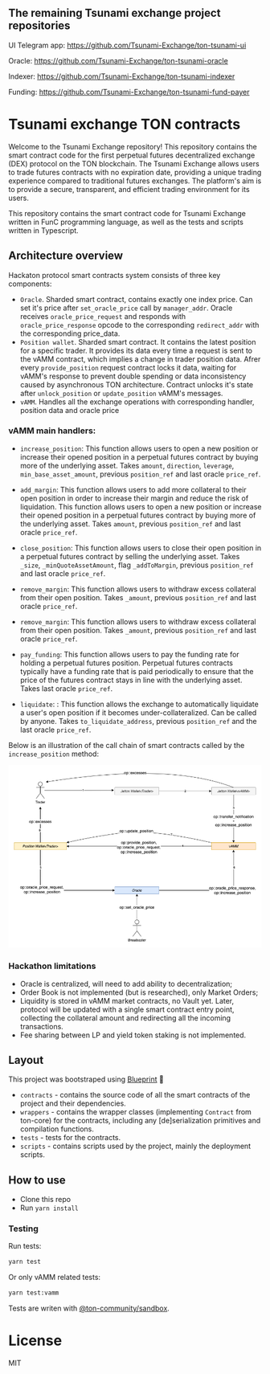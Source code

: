 ## The remaining Tsunami exchange project repositories

UI Telegram app: https://github.com/Tsunami-Exchange/ton-tsunami-ui

Oracle: https://github.com/Tsunami-Exchange/ton-tsunami-oracle

Indexer: https://github.com/Tsunami-Exchange/ton-tsunami-indexer

Funding: https://github.com/Tsunami-Exchange/ton-tsunami-fund-payer

# Tsunami exchange TON contracts

Welcome to the Tsunami Exchange repository! This repository contains the smart contract code for the first perpetual futures decentralized exchange (DEX) protocol on the TON blockchain. The Tsunami Exchange allows users to trade futures contracts with no expiration date, providing a unique trading experience compared to traditional futures exchanges. The platform's aim is to provide a secure, transparent, and efficient trading environment for its users.

This repository contains the smart contract code for Tsunami Exchange written in FunС programming language, as well as the tests and scripts written in Typescript.

## Architecture overview

Hackaton protocol smart contracts system consists of three key components:

- `Oracle`. Sharded smart contract, contains exactly one index price. Can set it's price after `set_oracle_price` call by `manager_addr`. Oracle receives `oracle_price_request` and responds with `oracle_price_response` opcode to the corresponding `redirect_addr` with the corresponding price_data.
- `Position wallet`. Sharded smart contract. It contains the latest position for a specific trader. It provides its data every time a request is sent to the vAMM contract, which implies a change in trader position data. Afrer every `provide_position` request contract locks it data, waiting for vAMM's response to prevent double spending or data inconsistency caused by asynchronous TON architecture. Contract unlocks it's state after `unlock_position` or `update_position` vAMM's messages.
- `vAMM`. Handles all the exchange operations with corresponding handler, position data and oracle price

### vAMM main handlers:

- `increase_position`: This function allows users to open a new position or increase their opened position in a perpetual futures contract by buying more of the underlying asset. Takes `amount`, `direction`, `leverage`, `min_base_asset_amount`, previous `position_ref` and last oracle `price_ref`.

- `add_margin`: This function allows users to add more collateral to their open position in order to increase their margin and reduce the risk of liquidation. This function allows users to open a new position or increase their opened position in a perpetual futures contract by buying more of the underlying asset. Takes `amount`, previous `position_ref` and last oracle `price_ref`.

- `close_position`: This function allows users to close their open position in a perpetual futures contract by selling the underlying asset. Takes `_size`, `_minQuoteAssetAmount`, flag `_addToMargin`, previous `position_ref` and last oracle `price_ref`.

- `remove_margin`: This function allows users to withdraw excess collateral from their open position. Takes `_amount`, previous `position_ref` and last oracle `price_ref`.

- `remove_margin`: This function allows users to withdraw excess collateral from their open position. Takes `_amount`, previous `position_ref` and last oracle `price_ref`.

- `pay_funding`: This function allows users to pay the funding rate for holding a perpetual futures position. Perpetual futures contracts typically have a funding rate that is paid periodically to ensure that the price of the futures contract stays in line with the underlying asset. Takes last oracle `price_ref`.

- `liquidate`: : This function allows the exchange to automatically liquidate a user's open position if it becomes under-collateralized. Can be called by anyone. Takes `to_liquidate_address`, previous `position_ref` and the last oracle `price_ref`.

Below is an illustration of the call chain of smart contracts called by the `increase_position` method:

![increase position calls architecture](./pictures/increase-position-calls.png 'Tsunami architecture')

### Hackathon limitations

- Oracle is centralized, will need to add ability to decentralization;
- Order Book is not implemented (but is researched), only Market Orders;
- Liquidity is stored in vAMM market contracts, no Vault yet. Later, protocol will be updated with a single smart contract entry point, collecting the collateral amount and redirecting all the incoming transactions.
- Fee sharing between LP and yield token staking is not implemented.

## Layout

This project was bootstraped using [Blueprint](https://github.com/ton-community/Blueprint) 💙

- `contracts` - contains the source code of all the smart contracts of the project and their dependencies.
- `wrappers` - contains the wrapper classes (implementing `Contract` from ton-core) for the contracts, including any [de]serialization primitives and compilation functions.
- `tests` - tests for the contracts.
- `scripts` - contains scripts used by the project, mainly the deployment scripts.

## How to use

- Clone this repo
- Run `yarn install`

### Testing

Run tests:

```sh
yarn test
```

Or only vAMM related tests:

```sh
yarn test:vamm
```

Tests are writen with [@ton-community/sandbox](https://github.com/ton-community/sandbox).

# License

MIT
